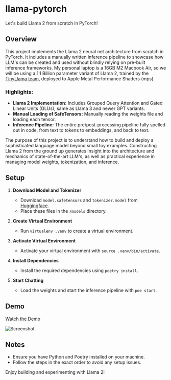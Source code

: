 # llama-pytorch

Let's build Llama 2 from scratch in PyTorch!

## Overview

This project implements the Llama 2 neural net architecture from scratch in PyTorch. It includes a manually written inference pipeline to showcase how LLM's can be created and used without blindly relying on pre-built inference frameworks. My personal laptop is a 16GB M2 Macbook Air, so we will be using a 1.1 Billion parameter variant of Llama 2, trained by the [TinyLlama team](https://github.com/jzhang38/TinyLlama), deployed to Apple Metal Performance Shaders (mps) 

### Highlights:
- **Llama 2 Implementation:** Includes Grouped Query Attention and Gated Linear Units (GLUs), same as Llama 3 and newer GPT variants.
- **Manual Loading of SafeTensors:** Manually reading the weights file and loading each tensor.
- **Inference Pipeline:** The entire pre/post-processing pipeline fully spelled out in code, from text to tokens to embeddings, and back to text.

The purpose of this project is to understand how to build and deploy a sophisticated language model beyond small toy examples. Constructing Llama 2 from the ground up generates insight into the architecture and mechanics of state-of-the-art LLM's, as well as practical experience in managing model weights, tokenization, and inference.

## Setup

1. **Download Model and Tokenizer**
   - Download `model.safetensors` and `tokenizer.model` from [Huggingface](https://huggingface.co/TinyLlama/TinyLlama-1.1B-Chat-v1.0/tree/main).
   - Place these files in the `/models` directory.

2. **Create Virtual Environment**
   - Run `virtualenv .venv` to create a virtual environment.

3. **Activate Virtual Environment**
   - Activate your virtual environment with `source .venv/bin/activate`.

4. **Install Dependencies**
   - Install the required dependencies using `poetry install`.

5. **Start Chatting**
   - Load the weights and start the inference pipeline with `poe start`.

## Demo

[Watch the Demo](https://www.youtube.com/watch?v=virODFK7uMU)

![Screenshot](https://github.com/user-attachments/assets/e87b31c2-0b37-4f36-9ca3-013e7788eaa1)

## Notes

- Ensure you have Python and Poetry installed on your machine.
- Follow the steps in the exact order to avoid any setup issues.

Enjoy building and experimenting with Llama 2!
